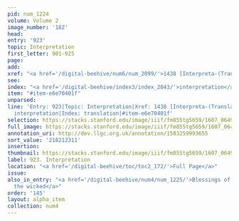 ```yaml
---
pid: num_1224
volume: Volume 2
image_number: '182'
head:
entry: '923'
topic: Interpretation
first_letter: 901-925
page:
add:
xref: "<a href='/digital-beehive/num6/num_2099/'>1438 [Interpreta-(Transla-)tion]</a>"
see:
index: "<a href='/digital-beehive/index3/index_2043/'>interpretation</a>|<a href='/digital-beehive/index5/index_4154/'>translation</a>"
item: "#item-e6e70401f"
unparsed:
line: 'Entry: 923|Topic: Interpretation|Xref: 1438 [Interpreta-(Transla-)tion]|Index:
  interpretation|Index: translation|#item-e6e70401f'
selection: https://stacks.stanford.edu/image/iiif/fm855tg5659/1607_0649/963,2311,2788,678/full/0/default.jpg
full_image: https://stacks.stanford.edu/image/iiif/fm855tg5659/1607_0649/full/full/0/default.jpg
annotation_uri: http://dev.llgc.org.uk/annotation/1583259993655
sort_value: '218212311'
insertion:
thumbnail: https://stacks.stanford.edu/image/iiif/fm855tg5659/1607_0649/963,2311,600,180/250,/0/default.jpg
label: 923. Interpretation
location: "<a href='/digital-beehive/toc/toc2_172/'>Full Page</a>"
issue:
also_in_entry: "<a href='/digital-beehive/num4/num_1225/'>Blessings of God are upon
  the wicked</a>"
order: '145'
layout: alpha_item
collection: num4
---
```

